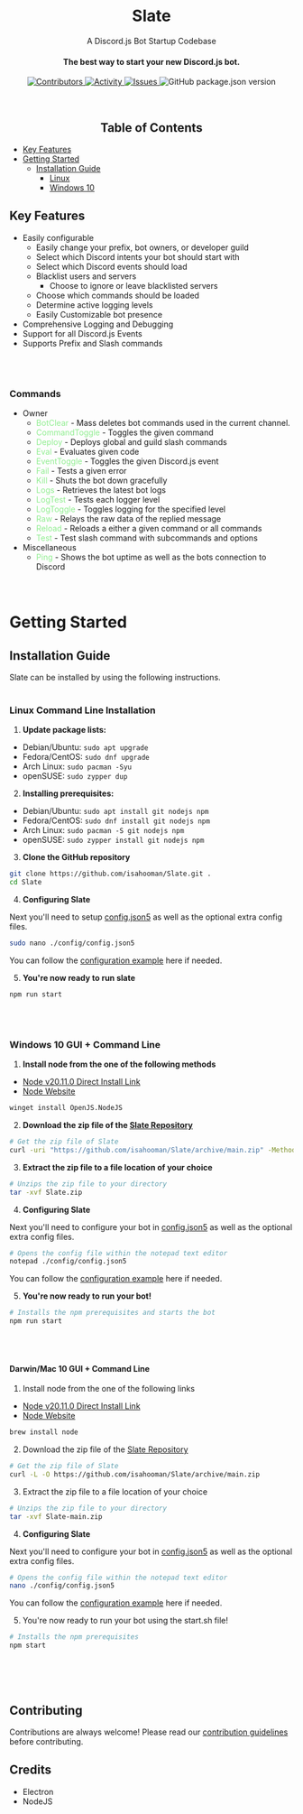 <h1 align="center">
  <br>Slate<br>
</h1>
<p align="center">
  A Discord.js Bot Startup Codebase
</p>

<h4 align="center">
  The best way to start your new Discord.js bot.
</h4>

<p align="center">
  <a href="https://img.shields.io/github/contributors/isahooman/Slate" >
    <img src="https://img.shields.io/github/contributors/isahooman/Slate" alt = "Contributors"/>
  </a>
  <a href="https://github.com/isahooman/Slate/pulse">
    <img src="https://img.shields.io/github/commit-activity/m/isahooman/slate" alt = "Activity" />
  </a>
  <a href="https://img.shields.io/github/issues/isahooman/Slate" >
    <img src="https://img.shields.io/github/issues/isahooman/Slate" alt="Issues"/>
  </a>
  <img alt="GitHub package.json version" src="https://img.shields.io/github/package-json/version/isahooman/slate">
</p>
<br>
<h2 align="center">Table of Contents</h2>

- [Key Features](#key-features)
- [Getting Started](#getting-started)
  - [Installation Guide](#installation-guide)
    - [Linux](#linux-command-line-installation)
    - [Windows 10](#windows-10-gui--command-line)

## Key Features

- Easily configurable
  - Easily change your prefix, bot owners, or developer guild
  - Select which Discord intents your bot should start with
  - Select which Discord events should load
  - Blacklist users and servers
    - Choose to ignore or leave blacklisted servers
  - Choose which commands should be loaded
  - Determine active logging levels
  - Easily Customizable bot presence
- Comprehensive Logging and Debugging
- Support for all Discord.js Events
- Supports Prefix and Slash commands

<br><br>

### Commands

- Owner<br>
  - <span style="color:lightgreen;">BotClear</span> - Mass deletes bot commands used in the current channel.<br>
  - <span style="color:lightgreen;">CommandToggle</span> - Toggles the given command<br>
  - <span style="color:lightgreen;">Deploy</span> - Deploys global and guild slash commands<br>
  - <span style="color:lightgreen;">Eval</span> - Evaluates given code<br>
  - <span style="color:lightgreen;">EventToggle</span> - Toggles the given Discord.js event<br>
  - <span style="color:lightgreen;">Fail</span> - Tests a given error<br>
  - <span style="color:lightgreen;">Kill</span> - Shuts the bot down gracefully<br>
  - <span style="color:lightgreen;">Logs</span> - Retrieves the latest bot logs<br>
  - <span style="color:lightgreen;">LogTest</span> - Tests each logger level<br>
  - <span style="color:lightgreen;">LogToggle</span> - Toggles logging for the specified level<br>
  - <span style="color:lightgreen;">Raw</span> - Relays the raw data of the replied message<br>
  - <span style="color:lightgreen;">Reload</span> - Reloads a either a given command or all commands<br>
  - <span style="color:lightgreen;">Test</span> - Test slash command with subcommands and options<br>
- Miscellaneous<br>
  - <span style="color:lightgreen;">Ping</span> - Shows the bot uptime as well as the bots connection to Discord
    <br><br><br>

# Getting Started

## Installation Guide

Slate can be installed by using the following instructions.
<br><br>

### Linux Command Line Installation

1. **Update package lists:**

- Debian/Ubuntu: `sudo apt upgrade`
- Fedora/CentOS: `sudo dnf upgrade`
- Arch Linux: `sudo pacman -Syu`
- openSUSE: `sudo zypper dup`

2. **Installing prerequisites:**

- Debian/Ubuntu: `sudo apt install git nodejs npm`
- Fedora/CentOS: `sudo dnf install git nodejs npm`
- Arch Linux: `sudo pacman -S git nodejs npm`
- openSUSE: `sudo zypper install git nodejs npm`

3. **Clone the GitHub repository**

```bash
git clone https://github.com/isahooman/Slate.git .
cd Slate
```

4. **Configuring Slate**

Next you'll need to setup [config.json5](./config/config.json5) as well as the optional extra config files.

```bash
sudo nano ./config/config.json5
```

You can follow the [configuration example](./config/README.md#configjson) here if needed.

5. **You're now ready to run slate**

```bash
npm run start
```

<br><br>

### Windows 10 GUI + Command Line

1. **Install node from the one of the following methods**

- [Node v20.11.0 Direct Install Link](https://nodejs.org/dist/v20.11.0/node-v20.11.0-x64.msi)
- [Node Website](https://nodejs.org/en)

```bash
winget install OpenJS.NodeJS
```

2. **Download the zip file of the [Slate Repository](https://github.com/isahooman/Slate/archive/refs/heads/main.zip)**

```bash
# Get the zip file of Slate
curl -uri "https://github.com/isahooman/Slate/archive/main.zip" -Method "GET" -Outfile "Slate.zip"
```

3. **Extract the zip file to a file location of your choice**

```bash
# Unzips the zip file to your directory
tar -xvf Slate.zip
```

4. **Configuring Slate**

Next you'll need to configure your bot in [config.json5](./config/config.json5) as well as the optional extra config files.

```sh
# Opens the config file within the notepad text editor
notepad ./config/config.json5
```

You can follow the [configuration example](./config/README.md#configjson) here if needed.<br>

5. **You're now ready to run your bot!**

```bash
# Installs the npm prerequisites and starts the bot
npm run start
```

<br><br>

#### Darwin/Mac 10 GUI + Command Line

1. Install node from the one of the following links

- [Node v20.11.0 Direct Install Link](https://nodejs.org/dist/v20.11.0/node-v20.11.0.pkg)
- [Node Website](https://nodejs.org/en)

```bash
brew install node
```

2. Download the zip file of the [Slate Repository](https://github.com/isahooman/Slate/archive/refs/heads/main.zip)

```bash
# Get the zip file of Slate
curl -L -O https://github.com/isahooman/Slate/archive/main.zip
```

3. Extract the zip file to a file location of your choice

```bash
# Unzips the zip file to your directory
tar -xvf Slate-main.zip
```

4. **Configuring Slate**

Next you'll need to configure your bot in [config.json5](./config/config.json5) as well as the optional extra config files.

```sh
# Opens the config file within the notepad text editor
nano ./config/config.json5
```

You can follow the [configuration example](./config/README.md#configjson) here if needed.<br>

5. You're now ready to run your bot using the start.sh file!

```bash
# Installs the npm prerequisites
npm start
```

<br><br><br>

## Contributing

Contributions are always welcome! Please read our [contribution guidelines](.github/CONTRIBUTING.md) before contributing.

## Credits

- Electron
- NodeJS
